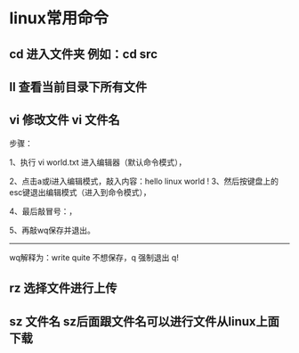 # linux常用命令

## cd 进入文件夹  例如：cd src


## ll 查看当前目录下所有文件 

## vi 修改文件 vi 文件名
步骤：

1、执行 vi world.txt  进入编辑器（默认命令模式），

2、点击a或i进入编辑模式，敲入内容：hello linux world !
3、然后按键盘上的esc键退出编辑模式（进入到命令模式），

4、最后敲冒号：，

5、再敲wq保存并退出。

-------
wq解释为：write quite
不想保存，q
强制退出 q!

## rz 选择文件进行上传

## sz 文件名  sz后面跟文件名可以进行文件从linux上面下载
